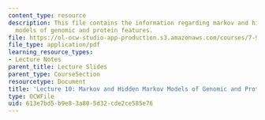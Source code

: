 ```yaml
---
content_type: resource
description: This file contains the information regarding markov and hidden markov
  models of genomic and protein features.
file: https://ol-ocw-studio-app-production.s3.amazonaws.com/courses/7-91j-foundations-of-computational-and-systems-biology-spring-2014/613e7bd5b9e83a805d32cde2ce585e76_MIT7_91JS14_Lecture10.pdf
file_type: application/pdf
learning_resource_types:
- Lecture Notes
parent_title: Lecture Slides
parent_type: CourseSection
resourcetype: Document
title: 'Lecture 10: Markov and Hidden Markov Models of Genomic and Protein Features'
type: OCWFile
uid: 613e7bd5-b9e8-3a80-5d32-cde2ce585e76
---
```

